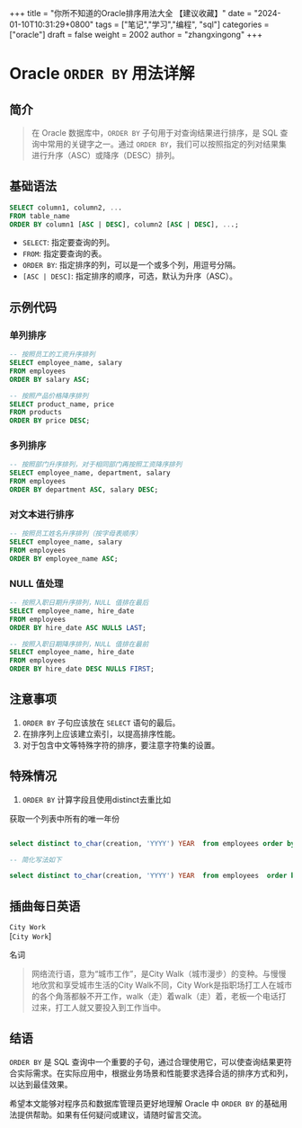 +++
title = "你所不知道的Oracle排序用法大全 【建议收藏】"
date = "2024-01-10T10:31:29+0800"
tags = ["笔记","学习","编程", "sql"]
categories = ["oracle"]
draft = false
weight = 2002
author = "zhangxingong"
+++

# Oracle `ORDER BY` 用法详解

## 简介

>在 Oracle 数据库中，`ORDER BY` 子句用于对查询结果进行排序，是 SQL 查询中常用的关键字之一。通过 `ORDER BY`，我们可以按照指定的列对结果集进行升序（ASC）或降序（DESC）排列。

## 基础语法

```sql
SELECT column1, column2, ...
FROM table_name
ORDER BY column1 [ASC | DESC], column2 [ASC | DESC], ...;
```

- `SELECT`: 指定要查询的列。
- `FROM`: 指定要查询的表。
- `ORDER BY`: 指定排序的列，可以是一个或多个列，用逗号分隔。
- `[ASC | DESC]`: 指定排序的顺序，可选，默认为升序（ASC）。

## 示例代码

### 单列排序

```sql
-- 按照员工的工资升序排列
SELECT employee_name, salary
FROM employees
ORDER BY salary ASC;
```

```sql
-- 按照产品价格降序排列
SELECT product_name, price
FROM products
ORDER BY price DESC;
```

### 多列排序

```sql
-- 按照部门升序排列，对于相同部门再按照工资降序排列
SELECT employee_name, department, salary
FROM employees
ORDER BY department ASC, salary DESC;
```

### 对文本进行排序

```sql
-- 按照员工姓名升序排列（按字母表顺序）
SELECT employee_name, salary
FROM employees
ORDER BY employee_name ASC;
```

### NULL 值处理

```sql
-- 按照入职日期升序排列，NULL 值排在最后
SELECT employee_name, hire_date
FROM employees
ORDER BY hire_date ASC NULLS LAST;
```

```sql
-- 按照入职日期降序排列，NULL 值排在最前
SELECT employee_name, hire_date
FROM employees
ORDER BY hire_date DESC NULLS FIRST;
```

## 注意事项

1. `ORDER BY` 子句应该放在 `SELECT` 语句的最后。
2. 在排序列上应该建立索引，以提高排序性能。
3. 对于包含中文等特殊字符的排序，要注意字符集的设置。

## 特殊情况

1. `ORDER BY` 计算字段且使用distinct去重比如

获取一个列表中所有的唯一年份

```sql

select distinct to_char(creation, 'YYYY') YEAR  from employees order by to_char(creation, 'YYYY') DESC;

-- 简化写法如下

select distinct to_char(creation, 'YYYY') YEAR  from employees  order by YEAR DESC ;

```
## 插曲每日英语

`City Work`  
[`City Work`]  

名词

>网络流行语，意为“城市工作”，是City Walk（城市漫步）的变种。与慢慢地欣赏和享受城市生活的City Walk不同，City Work是指职场打工人在城市的各个角落都躲不开工作，walk（走）着walk（走）着，老板一个电话打过来，打工人就又要投入到工作当中。


## 结语

`ORDER BY` 是 SQL 查询中一个重要的子句，通过合理使用它，可以使查询结果更符合实际需求。在实际应用中，根据业务场景和性能要求选择合适的排序方式和列，以达到最佳效果。

希望本文能够对程序员和数据库管理员更好地理解 Oracle 中 `ORDER BY` 的基础用法提供帮助。如果有任何疑问或建议，请随时留言交流。
